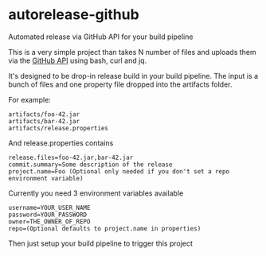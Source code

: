 autorelease-github
==================

Automated release via GitHub API for your build pipeline

This is a very simple project than takes N number of files and uploads them via the [GitHub API](https://developer.github.com/v3/repos/releases/) using bash, curl and jq.

It's designed to be drop-in release build in your build pipeline. The input is a bunch of files and one property file dropped into the artifacts folder. 

For example:
```
artifacts/foo-42.jar
artifacts/bar-42.jar
artifacts/release.properties
```

And release.properties contains

```
release.files=foo-42.jar,bar-42.jar
commit.summary=Some description of the release
project.name=Foo (Optional only needed if you don't set a repo environment variable)
```

Currently you need 3 environment variables available

```
username=YOUR_USER_NAME
password=YOUR_PASSWORD
owner=THE_OWNER_OF_REPO
repo=(Optional defaults to project.name in properties)
```


Then just setup your build pipeline to trigger this project
